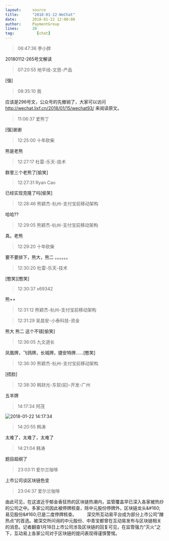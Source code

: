 ```yaml
---
layout:     source 
title:      "2018-01-22-WeChat"
date:       2018-01-22 12:00:00
author:     PaymentGroup
lines:      20 
tag:		  [chat]
---
```

> 06:47:36  李小胖  
   
20180112-265号文解读  
   
> 07:20:55  地平线-文思-产品  
   
[强]  
   
> 08:35:10  我  
   
应该是296号文，公众号的先撤销了，大家可以访问 http://wechat.lixf.cn/2018/01/15/wechat93/ 来阅读原文。  
   
> 11:06:37  爱熊丁  
   
[强]谢谢  
   
> 12:25:00  十年砍柴  
   
熊是老熊  
   
> 12:27:17  杜雷-乐天-技术  
   
群里三个老熊了[偷笑]  
   
> 12:27:31  Ryan Cao  
   
已经实现克隆了吗[偷笑]  
   
> 12:28:46  熊颖杰-杭州-支付宝前移动架构  
   
哈哈??   
   
> 12:29:05  熊颖杰-杭州-支付宝前移动架构  
   
真。老熊  
   
> 12:29:20  十年砍柴  
   
要不要排下，熊大，熊二 。。。。。。  
   
> 12:30:20  杜雷-乐天-技术  
   
[憨笑][憨笑]  
   
> 12:30:37  x69342  
   
熊++  
   
> 12:31:12  熊颖杰-杭州-支付宝前移动架构  
   
  
   
> 12:31:29  吴昌安-小泰科技-资金  
   
熊大 熊二  这个不错[偷笑]  
   
> 12:36:05  九文道长  
   
凤凰牌，飞鸽牌，长城牌，捷安特牌……[憨笑]  
   
> 12:36:30  熊颖杰-杭州-支付宝前移动架构  
   
[捂脸]  
   
> 12:38:30  韩财光-东软(前)-开发-广州  
   
五羊牌  
   
> 14:17:34  阿茂  
   
![2018-01-22 14:17:34](http://static.cocolian.org/img/201801/20180122_141734.png) 
   
> 14:20:55  韩涛  
   
太难了，太难了，太难了  
   
> 14:21:04  韩涛  
   
题目超纲了  
   
> 23:03:11  爱尔兰咖啡  
   
上市公司谈区块链色变  
   
> 23:04:37  爱尔兰咖啡  
   
由此可见，在这波近乎郁金香狂热的区块链热潮内，监管覆盖早已深入各家被热炒的公司之中。多家公司因此被停牌核查，除中元股份停牌外，区块链龙头&amp;#160;易见股份&amp;#160;已是二度停牌核查。   　　深交所互动易平台成为部分上市公司“蹭热点”的首选。被深交所问询的中元股份、中青宝都曾在互动易发布与区块链相关的消息。记者翻查1月18日上市公司涉及区块链的回复可见，在监管强力“灭火”之下，互动易上各家公司对于区块链的提问表现得谨慎警惕。  
   
